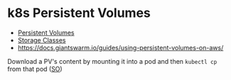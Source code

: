# k8s Persistent Volumes

* [Persistent Volumes](https://kubernetes.io/docs/concepts/storage/persistent-volumes/)
* [Storage Classes](https://kubernetes.io/docs/concepts/storage/storage-classes/)
* <https://docs.giantswarm.io/guides/using-persistent-volumes-on-aws/>

Download a PV's content by mounting it into a pod and then `kubectl cp` from that pod ([SO](https://stackoverflow.com/a/50381178/125246))